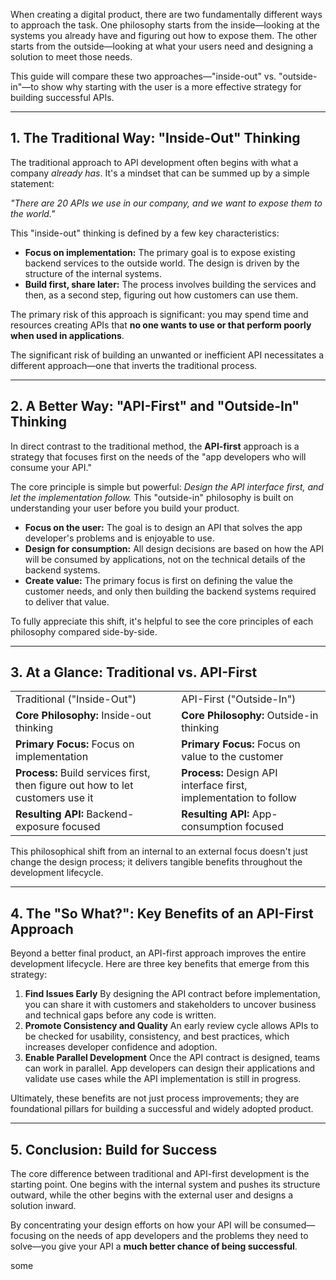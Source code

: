 
When creating a digital product, there are two fundamentally different ways to approach the task. One philosophy starts from the inside—looking at the systems you already have and figuring out how to expose them. The other starts from the outside—looking at what your users need and designing a solution to meet those needs.

This guide will compare these two approaches—"inside-out" vs. "outside-in"—to show why starting with the user is a more effective strategy for building successful APIs.

--------------------------------------------------------------------------------

## 1. The Traditional Way: "Inside-Out" Thinking

The traditional approach to API development often begins with what a company _already has_. It's a mindset that can be summed up by a simple statement:

_"There are 20 APIs we use in our company, and we want to expose them to the world."_

This "inside-out" thinking is defined by a few key characteristics:

- **Focus on implementation:** The primary goal is to expose existing backend services to the outside world. The design is driven by the structure of the internal systems.
- **Build first, share later:** The process involves building the services and then, as a second step, figuring out how customers can use them.

The primary risk of this approach is significant: you may spend time and resources creating APIs that **no one wants to use or that perform poorly when used in applications**.

The significant risk of building an unwanted or inefficient API necessitates a different approach—one that inverts the traditional process.

--------------------------------------------------------------------------------

## 2. A Better Way: "API-First" and "Outside-In" Thinking

In direct contrast to the traditional method, the **API-first** approach is a strategy that focuses first on the needs of the "app developers who will consume your API."

The core principle is simple but powerful: _Design the API interface first, and let the implementation follow._ This "outside-in" philosophy is built on understanding your user before you build your product.

- **Focus on the user:** The goal is to design an API that solves the app developer's problems and is enjoyable to use.
- **Design for consumption:** All design decisions are based on how the API will be consumed by applications, not on the technical details of the backend systems.
- **Create value:** The primary focus is first on defining the value the customer needs, and only then building the backend systems required to deliver that value.

To fully appreciate this shift, it's helpful to see the core principles of each philosophy compared side-by-side. 

--------------------------------------------------------------------------------

## 3. At a Glance: Traditional vs. API-First

|   |   |
|---|---|
|Traditional ("Inside-Out")|API-First ("Outside-In")|
|**Core Philosophy:** Inside-out thinking|**Core Philosophy:** Outside-in thinking|
|**Primary Focus:** Focus on implementation|**Primary Focus:** Focus on value to the customer|
|**Process:** Build services first, then figure out how to let customers use it|**Process:** Design API interface first, implementation to follow|
|**Resulting API:** Backend-exposure focused|**Resulting API:** App-consumption focused|

This philosophical shift from an internal to an external focus doesn't just change the design process; it delivers tangible benefits throughout the development lifecycle.

--------------------------------------------------------------------------------

## 4. The "So What?": Key Benefits of an API-First Approach

Beyond a better final product, an API-first approach improves the entire development lifecycle. Here are three key benefits that emerge from this strategy:

1. **Find Issues Early** By designing the API contract before implementation, you can share it with customers and stakeholders to uncover business and technical gaps before any code is written.
2. **Promote Consistency and Quality** An early review cycle allows APIs to be checked for usability, consistency, and best practices, which increases developer confidence and adoption.
3. **Enable Parallel Development** Once the API contract is designed, teams can work in parallel. App developers can design their applications and validate use cases while the API implementation is still in progress.

Ultimately, these benefits are not just process improvements; they are foundational pillars for building a successful and widely adopted product.

--------------------------------------------------------------------------------

## 5. Conclusion: Build for Success

The core difference between traditional and API-first development is the starting point. One begins with the internal system and pushes its structure outward, while the other begins with the external user and designs a solution inward.

By concentrating your design efforts on how your API will be consumed—focusing on the needs of app developers and the problems they need to solve—you give your API a **much better chance of being successful**.

some